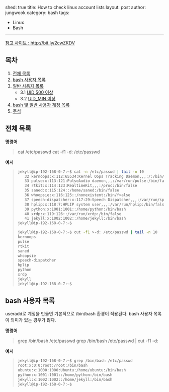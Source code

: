 shed: true
title: How to check linux account lists
layout: post
author: jungwook
category: bash
tags:
- Linux
- Bash
---

[참고 사이트 : <http://bit.ly/2cwZKDV>](http://bit.ly/2cwZKDV)

## 목차

1. <a href="#AllList">전체 목록</a>
1. <a href="#bashuser">bash 사용자 목록</a>
1. <a href="#genericuser">일반 사용자 목록</a>
   + 3.1 <a href="#overuid500">UID 500 이상</a>
   + 3.2 <a href="#overuidmin">UID_MIN 이상</a>
1. <a href="#bashwithgenericuser">bash 및 일반 사용자 계정 목록</a>
1. <a href="#comment">주석</a>

## <a name='AllList'>전체 목록</a>
**명령어**
>cat /etc/passwd
>cat -f1 -d: /etc/passwd

**예시**

>```bash
>jekyll@ip-192-168-0-7:~$ cat -n /etc/passwd | tail -n 10
>    32	kernoops:x:112:65534:Kernel Oops Tracking Daemon,,,:/:/bin/false
>    33	pulse:x:113:121:PulseAudio daemon,,,:/var/run/pulse:/bin/false
>    34	rtkit:x:114:123:RealtimeKit,,,:/proc:/bin/false
>    35	saned:x:115:124::/home/saned:/bin/false
>    36	whoopsie:x:116:125::/nonexistent:/bin/f>alse
>    37	speech-dispatcher:x:117:29:Speech Dispatcher,,,:/var/run/speech-dispatcher:/bin/sh
>    38	hplip:x:118:7:HPLIP system user,,,:/var/run/hplip:/bin/false
>    39	python:x:1001:1001::/home/python:/bin/bash
>    40	xrdp:x:119:126::/var/run/xrdp:/bin/false
>    41	jekyll:x:1002:1002::/home/jekyll:/bin/bash
>jekyll@ip-192-168-0-7:~$ 
>
>```
>```bash
>jekyll@ip-192-168-0-7:~$ cut -f1 >-d: /etc/passwd | tail -n 10
>kernoops
>pulse
>rtkit
>saned
>whoopsie
>speech-dispatcher
>hplip
>python
>xrdp
>jekyll
>jekyll@ip-192-168-0-7:~$ 
>```
## <a name='bashuser'>bash 사용자 목록</a>

useradd로 계정을 만들면 기본적으로 /bin/bash 환경이 적용된다. bash 사용자 목록이 의미가 있는 경우가 많다.

**명령어**
>grep /bin/bash /etc/passwd
>grep /bin/bash /etc/passwd | cut -f1 -d:

**예시**
>```bash
>jekyll@ip-192-168-0-7:~$ grep /bin/bash /etc/passwd
>root:x:0:0:root:/root:/bin/bash
>ubuntu:x:1000:1000:Ubuntu:/home/ubuntu:/bin/bash
>python:x:1001:1001::/home/python:/bin/bash
>jekyll:x:1002:1002::/home/jekyll:/bin/bash
>jekyll@ip-192-168-0-7:~$ 
>```


